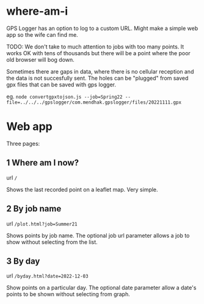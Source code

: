 # where-am-i
GPS Logger has an option to log to a custom URL. Might make a simple web app so the wife can find me.

TODO: We don't take to much attention to jobs with too many points. It works  OK with tens of thousands but there will
be a point where the poor old browser will bog down.

Sometimes there are gaps in data, where there is no cellular reception and the data is not succesfully sent. The holes
can be "plugged" from saved gpx files that can be saved with gps logger.

eg.
`node convertgpxtojson.js --job=Spring22 --file=../../../gpslogger/com.mendhak.gpslogger/files/20221111.gpx`


# Web app

Three pages:

## 1 Where am I now? 
url  `/`

Shows the last recorded point on a leaflet map. Very simple.

## 2 By job name
url `/plot.html?job=Summer21`

Shows points by job name. The optional job url parameter allows a job to show without selecting from the list.

## 3 By day
url `/byday.html?date=2022-12-03`

Show points on a particular day. The optional date parameter allow a date's points to be shown without selecting from graph.